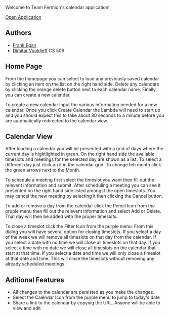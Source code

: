 Welcome to Team Fermion's calendar application! 

[Open Application](http://fermion-web.s3-website.us-east-2.amazonaws.com/)

## Authors
* [Frank Egan](<mailto:fegan@wpi.edu>)
* [Dimitar Vouldjeff](<mailto:dmvouldjeff@wpi.edu>)
CS 509

## Home Page

From the homepage you can select to load any previously saved calendar by clicking an item on the list on the right hand side. Delete any calendars by clicking the orange delete button next to each calendar name. Finally, you can create a new calendar.

To create a new calendar input the various information needed for a new calendar. Once you click Create Calendar the Lambda will need to start up and you should expect this to take about 30 seconds to a minute before you are automatically redirected to the calendar view. 

## Calendar View

After loading a calendar you will be presented with a grid of days where the current day is hightlighted in green. On the right hand side the available timeslots and meetings for the selected day are shown as a list. To select a different day just click on it in the calendar grid. To change teh month click the green arrows next to the Month.

To schedule a meeting first select the timeslot you want then fill out the relevent information and submit.
After scheduling a meeting you can see it presented on the right hand side listed amongst the open timeslots. You may cancel the new meeting by selecting it then clicking the Cancel button. 

To add or remove a day from the calendar click the Pencil Icon from the pruple menu then fill out the relevent information and select Add or Delete. That day will then be added with the proper timeslots.

To close a timeslot click the Filter Icon from the purple menu. From this dialog you will have several option for closing timeslots. If you select a day of the week we will remove all timeslots on that day from the calendar. If you select a date with no time we will close all timeslots on that day. If you select a time with no date we will close all timeslots on the calendar that start at that time. If you select a date and time we will only close a timeslot at that date and time. This will close the timeslots without removing any already scheduled meetings.


## Aditional Features

 * All changes to the calendar are persisted as you make the changes.
 * Select the Calendar Icon from the purple menu to jump to today's date
 * Share a link to the calendar by copying the URL. Anyone will be able to view and edit
